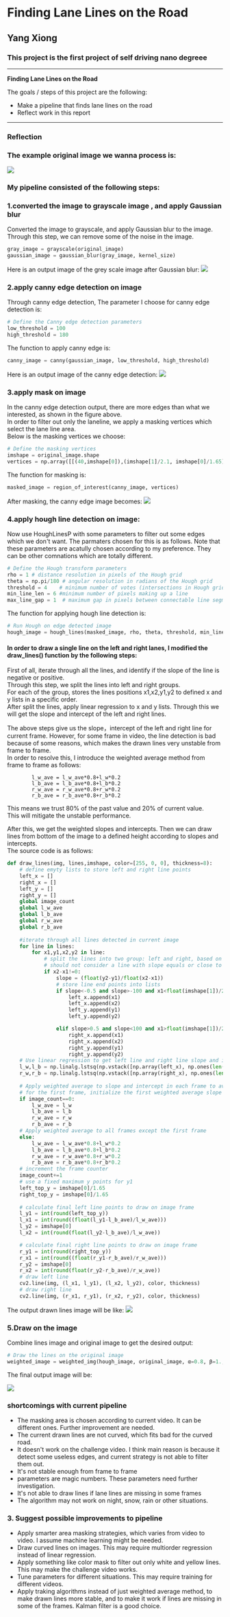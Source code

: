 # **Finding Lane Lines on the Road** 

## Yang Xiong

### This project is the first project of self driving nano degreee


---

**Finding Lane Lines on the Road**

The goals / steps of this project are the following:
* Make a pipeline that finds lane lines on the road
* Reflect  work in this report

---

### Reflection
### The example original image we wanna process is:
![](https://github.com/supersheepbear/CarND-LaneLines-P1-Yang/raw/master/readme_images/input.jpg)  

### My pipeline consisted of the following steps: 
### 1.converted the image to grayscale image , and apply Gaussian blur
Converted the image to grayscale, and apply Gaussian blur to the image.<br>
Through this step, we can remove some of the noise in the image.
```python
gray_image = grayscale(original_image)
gaussian_image = gaussian_blur(gray_image, kernel_size)
```
Here is an output image of the grey scale image after Gaussian blur:
![](https://github.com/supersheepbear/CarND-LaneLines-P1-Yang/raw/master/readme_images/grey.jpg)  

### 2.apply canny edge detection on image
Through canny edge detection, 
The parameter I choose for canny edge detection is:
```python
# Define the Canny edge detection parameters
low_threshold = 100
high_threshold = 180
```
The function to apply canny edge is:
```python
canny_image = canny(gaussian_image, low_threshold, high_threshold)
```
Here is an output image of the canny edge detection:
![](https://github.com/supersheepbear/CarND-LaneLines-P1-Yang/raw/master/readme_images/canny.jpg)  


### 3.apply mask on image
In the canny edge detection output, there are more edges than what we interested, as shown in the figure above.<br>
In order to filter out only the laneline, we apply a masking vertices which select the lane line area.<br>
Below is the masking vertices we choose:
```python
# Define the masking vertices
imshape = original_image.shape
vertices = np.array([[(40,imshape[0]),(imshape[1]/2.1, imshape[0]/1.65), (imshape[1]/1.9, imshape[0]/1.65), (imshape[1],imshape[0])]], dtype=np.int32)
```
The function for masking is:
```python
masked_image = region_of_interest(canny_image, vertices)
```
After masking, the canny edge image becomes:
![](https://github.com/supersheepbear/CarND-LaneLines-P1-Yang/raw/master/readme_images/masked.jpg)  

### 4.apply hough line detection on image:
Now use HoughLinesP with some parameters to filter out some edges which we don't want.
The parmaters chosen for this is as follows. Note that these parameters are acatully chosen according to my preference. They can be other comnations which are totally different.
```python
# Define the Hough transform parameters
rho = 1 # distance resolution in pixels of the Hough grid
theta = np.pi/180 # angular resolution in radians of the Hough grid
threshold = 4    # minimum number of votes (intersections in Hough grid cell)
min_line_len = 6 #minimum number of pixels making up a line
max_line_gap = 1  # maximum gap in pixels between connectable line segments
```
The function for applying hough line detection is:
```python
# Run Hough on edge detected image
hough_image = hough_lines(masked_image, rho, theta, threshold, min_line_len, max_line_gap,imshape)
```
#### In order to draw a single line on the left and right lanes, I modified the draw_lines() function by the following steps:
First of all, iterate through all the lines, and identify if the slope of the line is negative or positive. <br>
Through this step, we split the lines into left and right groups.<br>
For each of the group, stores the lines positions x1,x2,y1,y2 to  defined x and y lists in a specific order.<br>
After split the lines, apply linear regression to x and y lists. Through this we will get the slope and intercept of the left and right lines.<br>

The above steps give us the slope，intercept of the left and right line for current frame. However, for some frame in video, the line detection is bad because of some reasons,  which makes the drawn lines very unstable from frame to frame.<br>
In order to resolve this, I introduce the weighted average method from frame to frame as follows:<br>
```
        l_w_ave = l_w_ave*0.8+l_w*0.2
        l_b_ave = l_b_ave*0.8+l_b*0.2
        r_w_ave = r_w_ave*0.8+r_w*0.2
        r_b_ave = r_b_ave*0.8+r_b*0.2
```
This means we trust 80% of the past value and 20% of current value.<br>
This will mitigate the unstable performance.<br>

After this, we get the weighted slopes and intercepts. Then we can draw lines from bottom of the image to a defined height according to slopes and intercepts.<br>
The source code is as follows:

```python
def draw_lines(img, lines,imshape, color=[255, 0, 0], thickness=8):
    # define emyty lists to store left and right line points
    left_x = []
    right_x = []
    left_y = []
    right_y = []
    global image_count
    global l_w_ave
    global l_b_ave
    global r_w_ave
    global r_b_ave
    
    #iterate through all lines detected in current image
    for line in lines:
        for x1,y1,x2,y2 in line:
            # split the lines into two group: left and right, based on slope
            # should not consider a line with slope equals or close to infinity!
            if x2-x1!=0:
                slope = (float(y2-y1)/float(x2-x1)) 
                # store line end points into lists
                if slope<-0.5 and slope>-100 and x1<float(imshape[1])/2.:
                    left_x.append(x1)
                    left_x.append(x2)
                    left_y.append(y1)
                    left_y.append(y2)                

                elif slope>0.5 and slope<100 and x1>float(imshape[1])/2.:
                    right_x.append(x1)
                    right_x.append(x2)
                    right_y.append(y1)
                    right_y.append(y2)    
    # Use linear regression to get left line and right line slope and intercept
    l_w,l_b = np.linalg.lstsq(np.vstack([np.array(left_x), np.ones(len(left_x))]).T,np.array(left_y))[0]
    r_w,r_b = np.linalg.lstsq(np.vstack([np.array(right_x), np.ones(len(right_x))]).T,np.array(right_y))[0]
    
    # Apply weighted average to slope and intercept in each frame to avoid sudden changes
    # for the first frame, initialize the first weighted average slope and intercept
    if image_count==0:
        l_w_ave = l_w
        l_b_ave = l_b
        r_w_ave = r_w
        r_b_ave = r_b   
    # Apply weighted average to all frames except the first frame
    else:
        l_w_ave = l_w_ave*0.8+l_w*0.2
        l_b_ave = l_b_ave*0.8+l_b*0.2
        r_w_ave = r_w_ave*0.8+r_w*0.2
        r_b_ave = r_b_ave*0.8+r_b*0.2
    # increment the frame counter
    image_count+=1
    # use a fixed maximum y points for y1
    left_top_y = imshape[0]/1.65
    right_top_y = imshape[0]/1.65
    
    # calculate final left line points to draw on image frame
    l_y1 = int(round(left_top_y))
    l_x1 = int(round((float(l_y1-l_b_ave)/l_w_ave)))
    l_y2 = imshape[0]
    l_x2 = int(round(float(l_y2-l_b_ave)/l_w_ave))

    # calculate final right line points to draw on image frame 
    r_y1 = int(round(right_top_y))
    r_x1 = int(round((float(r_y1-r_b_ave)/r_w_ave)))
    r_y2 = imshape[0]
    r_x2 = int(round(float(r_y2-r_b_ave)/r_w_ave))
    # draw left line
    cv2.line(img, (l_x1, l_y1), (l_x2, l_y2), color, thickness)
    # draw right line
    cv2.line(img, (r_x1, r_y1), (r_x2, r_y2), color, thickness) 
```
The output drawn lines image will be like:
![](https://github.com/supersheepbear/CarND-LaneLines-P1-Yang/raw/master/readme_images/lines.jpg)  
### 5.Draw on the image
Combine lines image and original image to get the desired output:
```python
# Draw the lines on the original image
weighted_image = weighted_img(hough_image, original_image, α=0.8, β=1., λ=0.)
```
The final output image will be:

![](https://github.com/supersheepbear/CarND-LaneLines-P1-Yang/raw/master/readme_images/output.jpg)  

### shortcomings with current pipeline

* The masking area is chosen according to current video. It can be different ones. Further improvement are needed.
* The current drawn lines are not curved, which fits bad for the curved road.
* It doesn't work on the challenge video. I think main reason is because it detect some useless edges, and current strategy is not able to filter them out.
* It's not stable enough from frame to frame
* parameters are magic numbers. These parameters need further investigation.
* It's not able to draw lines if lane lines are missing in some frames 
* The algorithm may not work on night, snow, rain or other situations.


### 3. Suggest possible improvements to pipeline

* Apply smarter area masking strategies, which varies from video to video. I assume machine learning might be needed. 
* Draw curved lines on images. This may require multiorder regression instead of linear regression.
* Apply something like color mask to filter out only white and yellow lines. This may make the challenge video works.
* Tune parameters for different situations. This may require training for different videos.
* Apply traking algorithms instead of just weighted average method, to make drawn lines more stable, and to make it work if lines are missing in some of the frames. Kalman filter is a good choice.
